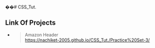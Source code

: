 ��#   C S S _ T u t . 

## Link Of Projects

- > Amazon Header<br>https://nachiket-2005.github.io/CSS_Tut./Practice%20Set-3/
